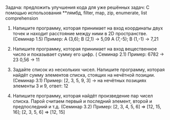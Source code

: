 Задача: предложить улучшения кода для уже решённых задач:
С помощью использования **лямбд, filter, map, zip, enumerate, list comprehension

1. Напишите программу, которая принимает на вход координаты двух точек и находит расстояние между ними в 2D пространстве. (Семинар 1.5)
Пример:
A (3,6); B (2,1) -> 5,09
A (7,-5); B (1,-1) -> 7,21

2. Напишите программу, которая принимает на вход вещественное число и показывает сумму его цифр. ( Семинар 2.1)
Пример:
6782 -> 23
0,56 -> 11

3. Задайте список из нескольких чисел. Напишите программу, которая найдёт сумму элементов списка, стоящих на нечётной позиции. (Семинар 3.1)
Пример:
[2, 3, 5, 9, 3] -> на нечётных позициях элементы 3 и 9, ответ: 12

4. Напишите программу, которая найдёт произведение пар чисел списка. Парой считаем первый и последний элемент, второй и предпоследний и т.д. (Семинар 3.2)
Пример:
[2, 3, 4, 5, 6] => [12, 15, 16];
[2, 3, 5, 6] => [12, 15]
